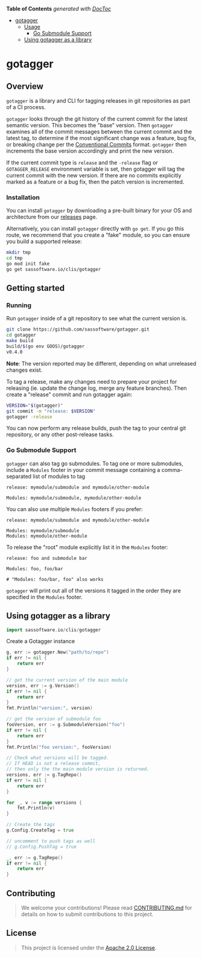 <!-- markdownlint-disable -->
<!-- START doctoc generated TOC please keep comment here to allow auto update -->
<!-- DON'T EDIT THIS SECTION, INSTEAD RE-RUN doctoc TO UPDATE -->
**Table of Contents**  *generated with [DocToc](https://github.com/thlorenz/doctoc)*

- [gotagger](#gotagger)
    - [Usage](#usage)
        - [Go Submodule Support](#go-submodule-support)
    - [Using gotagger as a library](#using-gotagger-as-a-library)

<!-- END doctoc generated TOC please keep comment here to allow auto update -->
<!-- markdownlint-enable -->
<!-- markdownlint-disable MD012 MD013 -->

# gotagger

## Overview

`gotagger` is a library and CLI
for tagging releases in git repositories
as part of a CI process.

`gotagger` looks through the git history of the current commit
for the latest semantic version.
This becomes the "base" version.
Then `gotagger` examines all of the commit messages
between the current commit and the latest tag,
to determine if the most significant change was a
feature,
bug fix,
or breaking change
per the [Conventional Commits] format.
`gotagger` then increments the base version accordingly
and print the new version.

If the current commit type is `release`
and the `-release` flag
or `GOTAGGER_RELEASE` environment variable is set,
then gotagger will tag the current commit with the new version.
If there are no commits explicitly marked as a feature or a bug fix,
then the patch version is incremented.


### Installation

You can install `gotagger`
by downloading a pre-built binary for your OS and architecture
from our [releases](./releases) page.

Alternatively, you can install `gotagger` directly with `go get`.
If you go this route,
we recommend that you create a "fake" module,
so you can ensure you build a supported release:

```bash
mkdir tmp
cd tmp
go mod init fake
go get sassoftware.io/clis/gotagger
```


## Getting started

### Running

Run `gotagger` inside of a git repository to see what the current version is.

```bash
git clone https://github.com/sassoftware/gotagger.git
cd gotagger
make build
build/$(go env GOOS)/gotagger
v0.4.0
```

**Note**: The version reported may be different,
depending on what unreleased changes exist.

To tag a release, make any changes need to prepare your project for releasing (ie. update the change log, merge any feature branches).
Then create a "release" commit and run gotagger again:

```bash
VERSION="$(gotagger)"
git commit -m "release: $VERSION"
gotagger -release
```

You can now perform any release builds,
push the tag to your central git repository,
or any other post-release tasks.


### Go Submodule Support

`gotagger` can also tag go submodules.
To tag one or more submodules,
include a `Modules` footer in your commit message
containing a comma-separated list of modules to tag

```text
release: mymodule/submodule and mymodule/other-module

Modules: mymodule/submodule, mymodule/other-module
```

You can also use multiple `Modules` footers if you prefer:

```text
release: mymodule/submodule and mymodule/other-module

Modules: mymodule/submodule
Modules: mymodule/other-module
```

To release the "root" module explicitly list it in the `Modules` footer:

```text
release: foo and submodule bar

Modules: foo, foo/bar

# "Modules: foo/bar, foo" also works
```

`gotagger` will print out all of the versions it tagged
in the order they are specified in the `Modules` footer.


## Using gotagger as a library

```go
import sassoftware.io/clis/gotagger
```

Create a Gotagger instance

```go
g, err := gotagger.New("path/to/repo")
if err != nil {
    return err
}

// get the current version of the main module
version, err := g.Version()
if err != nil {
    return err
}
fmt.Println("version:", version)

// get the version of submodule foo
fooVersion, err := g.SubmoduleVersion("foo")
if err != nil {
    return err
}
fmt.Println("foo version:", fooVersion)

// Check what versions will be tagged.
// If HEAD is not a release commit,
// then only the the main module version is returned.
versions, err := g.TagRepo()
if err != nil {
    return err
}

for _, v := range versions {
    fmt.Println(v)
}

// Create the tags
g.Config.CreateTag = true

// uncomment to push tags as well
// g.Config.PushTag = true

_, err := g.TagRepo()
if err != nil {
    return err
}
```


## Contributing

> We welcome your contributions!
  Please read [CONTRIBUTING.md](CONTRIBUTING.md) for details
  on how to submit contributions to this project.


## License

> This project is licensed under the [Apache 2.0 License](LICENSE).

[Conventional Commits]: https://www.conventionalcommits.org/en/v1.0.0/
